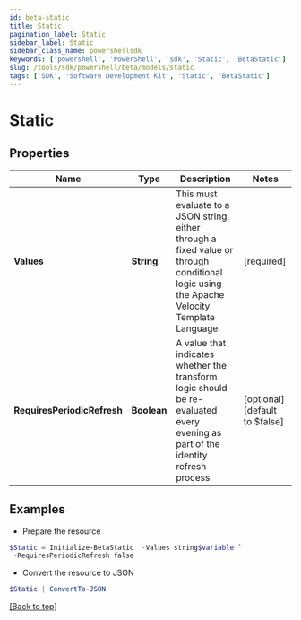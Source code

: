 ```yaml
---
id: beta-static
title: Static
pagination_label: Static
sidebar_label: Static
sidebar_class_name: powershellsdk
keywords: ['powershell', 'PowerShell', 'sdk', 'Static', 'BetaStatic'] 
slug: /tools/sdk/powershell/beta/models/static
tags: ['SDK', 'Software Development Kit', 'Static', 'BetaStatic']
---
```



# Static

## Properties

Name | Type | Description | Notes
------------ | ------------- | ------------- | -------------
**Values** | **String** | This must evaluate to a JSON string, either through a fixed value or through conditional logic using the Apache Velocity Template Language. | [required]
**RequiresPeriodicRefresh** | **Boolean** | A value that indicates whether the transform logic should be re-evaluated every evening as part of the identity refresh process | [optional] [default to $false]

## Examples

- Prepare the resource
```powershell
$Static = Initialize-BetaStatic  -Values string$variable `
 -RequiresPeriodicRefresh false
```

- Convert the resource to JSON
```powershell
$Static | ConvertTo-JSON
```


[[Back to top]](#) 

